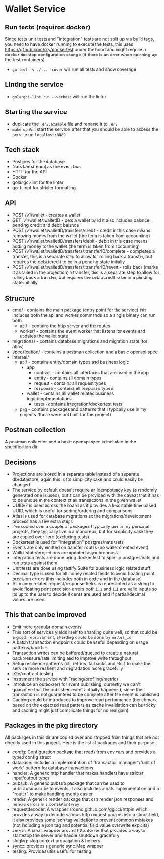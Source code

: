 # Wallet Service

## Run tests (requires docker)
Since tests unit tests and "integration" tests are not split up via build tags, you need to have docker running to execute the tests, this uses https://github.com/ory/dockertest under the hood and might require a docker desktop configuration change (if there is an error when spinning up the test containers) 
- `go test -v ./... -cover` will run all tests and show coverage

## Linting the service 
- `golangci-lint run --verbose` will run the linter
## Starting the service
- duplicate the `.env.example` file and rename it to `.env`
- `make up` will start the service, after that you should be able to access the service on `localhost:8089`

## Tech stack
- Postgres for the database
- Nats (Jetstream) as the event bus
- HTTP for the API
- Docker
- golangci-lint for the linter 
- go-fumpt for stricter formatting

## API 
- POST /v1/wallet - creates a wallet
- GET /v1/wallet/:walletID - gets a wallet by id it also includes balance, pending credit and debit balance 
- POST /v1/wallet/:walletID/transfers/credit - credit in this case means removing money from the wallet (the term is taken from accounting)
- POST /v1/wallet/:walletID/transfers/debit - debit in this case means adding money to the wallet (the term is taken from accounting)
- POST /v1/wallet/:walletID/transfers/:transferID/complete - completes a transfer, this is a separate step to allow for rolling back a transfer, but requires the debit/credit to be in a pending state initially 
- POST /v1/wallet/:walletID/transfers/:transferID/revert - rolls back (marks it as failed in the projection) a transfer, this is a separate step to allow for rolling back a transfer, but requires the debit/credit to be in a pending state initially

## Structure
- cmd/ - contains the main package (entry point for the service) this includes both the api and worker commands so a single binary can run both
  - api/ - contains the http server and the routes
  - worker/ - contains the event worker that listens for events and updates the wallet state
- migrations/ - contains database migrations and migration state (for atlas) 
- specification/ - contains a postman collection and a basic openapi spec
- internal/
    - api/ - contains entity/domain types and business logic
        - app 
           - contract - contains all interfaces that are used in the app
           - entity - contains all domain types 
           - request - contains all request types
           - response - contains all response types
        - wallet - contains all wallet related business logic/implementations
            - tests - contains integration/dockertest tests 
    - pkg - contains packages and patterns that I typically use in my projects (those were not built for this project)
## Postman collection
A postman collection and a basic openapi spec is included in the specification dir



## Decisions 
- Projections are stored in a separate table instead of a separate db/datastore, again this is for simplicity sake and could easily be changed
- The service by default doesn't require an idempotency key (a randomly generated one is used), but it can be provided with the caveat that it has to be unique in the context of all transactions in the given wallet
- UUIDv7 is used across the board as it provides a k-sortable time based UUID, which is useful for sorting/ordering and comparisons
- Atlas is used for database migrations so the migrations/development process has a few extra steps 
- I've copied over a couple of packages I typically use in my personal projects, they typically live in a monorepo, but for simplicity sake they are copied over here (excluding tests)
- Dockertest is used for "integration" postgres/nats tests 
- Events are only emitted on transfer routes (no wallet created event)
- Wallet state/projections are updated asynchronously
- Integration tests are done using docker test to spin up postgres/nats and run tests against them
- Unit tests are done using testify.Suite for business logic related stuff 
- Decimal type is used for all money related fields to avoid floating point precision errors (this includes both in code and in the database)
- All money related request/response fields is represented as a string to avoid floating point precision errors both `1.1` and `111` are valid inputs so its up to the user to decide if cents are used and if partial/decimal values are used


## This that can be improved 
- Emit more granular domain events
- This sort of services yields itself to sharding quite well, so that could be a good improvement, sharding could be done by `wallet_id`
- A batch transaction endpoints could be useful depending on usage patterns/backfills 
- Transaction writes can be buffered/queued to create a natural backpressure/rate limiting and to improve write throughput
- Setup resilience patterns (cb, retries, fallbacks and etc.) to make the service more resilient and degradation more gracefully 
- e2e/contract testing 
- Instrument the service with Tracing/profiling/metrics
- Introduce an outbox(er) for event publishing, currently we can't guarantee that the published event actually happened, since the transaction is not guaranteed to be complete after the event is published
- Caching could be introduced to improve read performance (benchmark based on the expected read patters as cache invalidation can be tricky and caching might just complicate things for no real gain)


## Packages in the pkg directory
All packages in this dir are copied over and stripped from things that are not directly used in this project. Here is the list of packages and their purpose:
- config: Configuration package that reads from env vars and provides a typed config struct
- database: Includes a implementation of "transaction manager"/"unit of work" pattern for database transactions
- handler: A generic http handler that makes handlers have stricter input/output types
- pubsub: A generic pubsub package that can be used to publish/subscribe to events, it also includes a nats implementation and a "router" to make handling events easier
- render: A generic render package that can render json responses and handle errors in a consistent way
- requestdecoder: A wrapper around github.com/ggicci/httpin which provides a way to decode various http request params into a struct field, it also provides some json tag validation to prevent common mistakes (not including a json tag and potential field value overwrite exploits)
- server: A small wrapper around http.Server that provides a way to start/stop the server and handle shutdown gracefully 
- sloglog: slog context propagation & helpers
- syncx: provides a generic sync.Map wrapper
- testing: Provides utils useful for testing